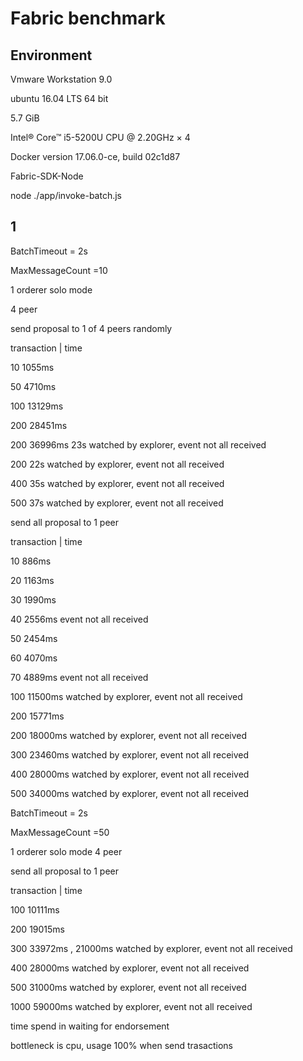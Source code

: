 # Fabric benchmark

## Environment

Vmware Workstation 9.0

ubuntu 16.04 LTS 64 bit

5.7 GiB

Intel® Core™ i5-5200U CPU @ 2.20GHz × 4 

Docker version 17.06.0-ce, build 02c1d87

Fabric-SDK-Node


node ./app/invoke-batch.js


## 1

BatchTimeout = 2s

MaxMessageCount =10

1 orderer solo mode

4 peer 

send proposal to 1 of 4 peers randomly

transaction	|	time

10				1055ms

50				4710ms

100				13129ms

200				28451ms

200				36996ms  23s watched by explorer, event not all received

200				22s watched by explorer, event not all received

400				35s watched by explorer, event not all received

500				37s watched by explorer, event not all received


send all proposal to 1 peer 

transaction	|	time

10				886ms

20 				1163ms

30				1990ms

40				2556ms   event not all received

50				2454ms

60				4070ms

70				4889ms	event not all received

100				11500ms watched by explorer, event not all received

200				15771ms

200				18000ms watched by explorer, event not all received

300				23460ms watched by explorer, event not all received

400				28000ms watched by explorer, event not all received

500				34000ms watched by explorer, event not all received



BatchTimeout = 2s

MaxMessageCount =50


1 orderer solo mode
4 peer 


send all proposal to 1 peer 

transaction	|	time

100				10111ms

200				19015ms

300				33972ms  ,  21000ms watched by explorer, event not all received

400				28000ms watched by explorer, event not all received

500				31000ms	watched by explorer, event not all received

1000			59000ms watched by explorer, event not all received


time spend in waiting for endorsement

bottleneck is cpu, usage 100% when send trasactions
